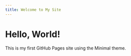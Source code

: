 ```yaml
---
title: Welcome to My Site
---
```


# Hello, World!
This is my first GitHub Pages site using the Minimal theme.
